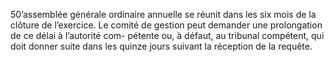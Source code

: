 50’assemblée générale ordinaire annuelle se réunit dans les six mois de la clôture de l’exercice. Le comité de gestion peut demander une prolongation de ce délai à l’autorité com- pétente ou, à défaut, au tribunal compétent, qui doit donner suite dans les quinze jours suivant la réception de la requête.